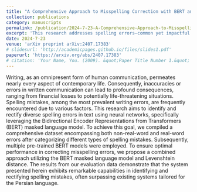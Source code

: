 ```yaml
---
title: "A Comprehensive Approach to Misspelling Correction with BERT and Levenshtein Distance"
collection: publications
category: manuscripts
permalink: /publication/2024-7-23-A-Comprehensive-Approach-to-Misspelling-Correction-with-BERT-and-Levenshtein-Distance
excerpt: 'This research addresses spelling errors—common yet impactful issues in written communication—by using neural networks. Specifically, it leverages BERT masked language model, combined with Levenshtein distance, to detect and correct both real-word and non-real-word errors. A comprehensive dataset of categorized mistakes was used with multiple pre-trained BERT models. Results show that this approach outperforms existing Persian-language correction systems in accuracy and effectiveness.'
date: 2024-7-23
venue: 'arXiv preprint arXiv:2407.17383'
# slidesurl: 'http://academicpages.github.io/files/slides1.pdf'
paperurl: 'https://arxiv.org/abs/2407.17383'
# citation: 'Your Name, You. (2009). &quot;Paper Title Number 1.&quot; <i>Journal 1</i>. 1(1).'
---
```


Writing, as an omnipresent form of human communication, permeates nearly every aspect of contemporary life. Consequently, inaccuracies or errors in written communication can lead to profound consequences, ranging from financial losses to potentially life-threatening situations. Spelling mistakes, among the most prevalent writing errors, are frequently encountered due to various factors. This research aims to identify and rectify diverse spelling errors in text using neural networks, specifically leveraging the Bidirectional Encoder Representations from Transformers (BERT) masked language model. To achieve this goal, we compiled a comprehensive dataset encompassing both non-real-word and real-word errors after categorizing different types of spelling mistakes. Subsequently, multiple pre-trained BERT models were employed. To ensure optimal performance in correcting misspelling errors, we propose a combined approach utilizing the BERT masked language model and Levenshtein distance. The results from our evaluation data demonstrate that the system presented herein exhibits remarkable capabilities in identifying and rectifying spelling mistakes, often surpassing existing systems tailored for the Persian language.